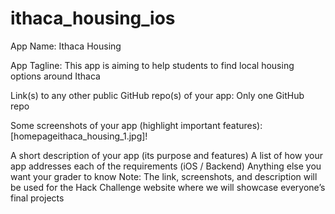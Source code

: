 # ithaca_housing_ios

App Name: Ithaca Housing

App Tagline: This app is aiming to help students to find local housing options around Ithaca

Link(s) to any other public GitHub repo(s) of your app: Only one GitHub repo

Some screenshots of your app (highlight important features): [homepageithaca_housing_1.jpg]!

A short description of your app (its purpose and features)
A list of how your app addresses each of the requirements (iOS / Backend)
Anything else you want your grader to know
Note: The link, screenshots, and description will be used for the Hack Challenge website where we will showcase everyone’s final projects
